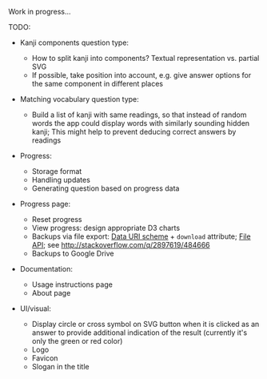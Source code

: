Work in progress...

TODO:

- Kanji components question type:
  - How to split kanji into components? Textual representation vs. partial SVG
  - If possible, take position into account, e.g. give answer options for the same component in different places

- Matching vocabulary question type:
  - Build a list of kanji with same readings, so that instead of random words the app could display words with similarly sounding hidden kanji; This might help to prevent deducing correct answers by readings

- Progress:
  - Storage format
  - Handling updates
  - Generating question based on progress data

- Progress page:
  - Reset progress
  - View progress: design appropriate D3 charts
  - Backups via file export: [Data URI scheme](https://en.wikipedia.org/wiki/Data_URI_scheme) + `download` attribute; [File API](https://www.w3.org/TR/FileAPI/); see <http://stackoverflow.com/q/2897619/484666>
  - Backups to Google Drive

- Documentation:
  - Usage instructions page
  - About page

- UI/visual:
  - Display circle or cross symbol on SVG button when it is clicked as an answer to provide additional indication of the result (currently it's only the green or red color)
  - Logo
  - Favicon
  - Slogan in the title
